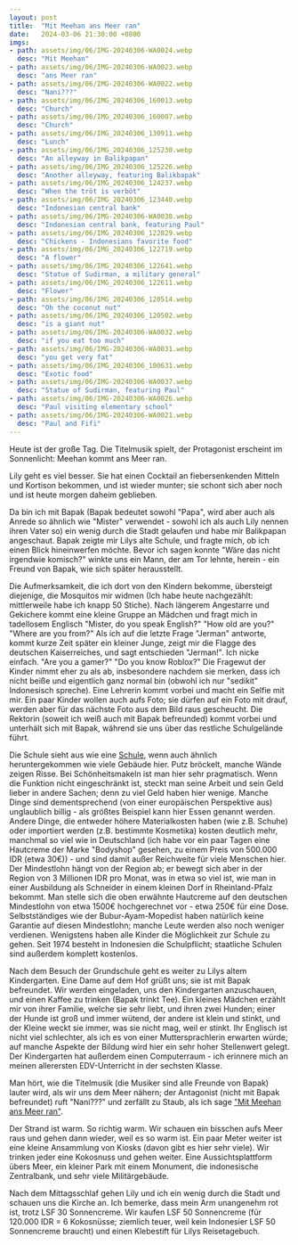 ```yaml
---
layout: post
title:  "Mit Meehan ans Meer ran"
date:   2024-03-06 21:30:00 +0800
imgs: 
- path: assets/img/06/IMG-20240306-WA0024.webp
  desc: "Mit Meehan"
- path: assets/img/06/IMG-20240306-WA0023.webp
  desc: "ans Meer ran"
- path: assets/img/06/IMG-20240306-WA0022.webp
  desc: "Nani???"
- path: assets/img/06/IMG_20240306_160013.webp
  desc: "Church"
- path: assets/img/06/IMG_20240306_160007.webp
  desc: "Church"
- path: assets/img/06/IMG_20240306_130911.webp
  desc: "Lunch"
- path: assets/img/06/IMG_20240306_125230.webp
  desc: "An alleyway in Balikpapan"
- path: assets/img/06/IMG_20240306_125226.webp
  desc: "Another alleyway, featuring Balikbapak"
- path: assets/img/06/IMG_20240306_124237.webp
  desc: "When the tröt is verböt"
- path: assets/img/06/IMG_20240306_123440.webp
  desc: "Indonesian central bank"
- path: assets/img/06/IMG-20240306-WA0038.webp
  desc: "Indonesian central bank, featuring Paul"
- path: assets/img/06/IMG_20240306_122829.webp
  desc: "Chickens - Indonesians favorite food"
- path: assets/img/06/IMG_20240306_122719.webp
  desc: "A flower"
- path: assets/img/06/IMG_20240306_122641.webp
  desc: "Statue of Sudirman, a military general"
- path: assets/img/06/IMG_20240306_122611.webp
  desc: "Flower"
- path: assets/img/06/IMG_20240306_120514.webp
  desc: "Oh the coconut nut"
- path: assets/img/06/IMG_20240306_120502.webp
  desc: "is a giant nut"
- path: assets/img/06/IMG-20240306-WA0032.webp
  desc: "if you eat too much"
- path: assets/img/06/IMG-20240306-WA0031.webp
  desc: "you get very fat"
- path: assets/img/06/IMG_20240306_100631.webp
  desc: "Exotic food"
- path: assets/img/06/IMG-20240306-WA0037.webp
  desc: "Statue of Sudirman, featuring Paul"
- path: assets/img/06/IMG-20240306-WA0026.webp
  desc: "Paul visiting elementary school"
- path: assets/img/06/IMG-20240306-WA0021.webp
  desc: "Paul and Fifi"
---
```


Heute ist der große Tag. Die Titelmusik spielt, der Protagonist erscheint im Sonnenlicht: 
Meehan kommt ans Meer ran.

Lily geht es viel besser. Sie hat einen Cocktail an fiebersenkenden Mitteln und Kortison bekommen, und ist wieder munter; sie schont sich aber noch und ist heute morgen daheim geblieben. 

Da bin ich mit Bapak (Bapak bedeutet sowohl "Papa", wird aber auch als Anrede so ähnlich wie "Mister" verwendet - sowohl ich als auch Lily nennen ihren Vater so) ein wenig durch die Stadt gelaufen und habe mir Balikpapan angeschaut. Bapak zeigte mir Lilys alte Schule, und fragte mich, ob ich einen Blick hineinwerfen möchte. Bevor ich sagen konnte "Wäre das nicht irgendwie komisch?" winkte uns ein Mann, der am Tor lehnte, herein - ein Freund von Bapak, wie sich später herausstellt. 

Die Aufmerksamkeit, die ich dort von den Kindern bekomme, übersteigt diejenige, die Mosquitos mir widmen (Ich habe heute nachgezählt: mittlerweile habe ich knapp 50 Stiche). Nach längerem Angestarre und Gekichere kommt eine kleine Gruppe an Mädchen und fragt mich in tadellosem Englisch "Mister, do you speak English?" 
"How old are you?" 
"Where are you from?"
Als ich auf die letzte Frage "Jerman" antworte, kommt kurze Zeit später ein kleiner Junge, zeigt mir die Flagge des deutschen Kaiserreiches, und sagt entschieden "Jerman!". Ich nicke einfach.
"Are you a gamer?"
"Do you know Roblox?"
Die Fragewut der Kinder nimmt eher zu als ab, insbesondere nachdem sie merken, dass ich nicht beiße und eigentlich ganz normal bin (obwohl ich nur "sedikit" Indonesisch spreche). Eine Lehrerin kommt vorbei und macht ein Selfie mit mir. Ein paar Kinder wollen auch aufs Foto; sie dürfen auf ein Foto mit drauf, werden aber für das nächste Foto aus dem Bild raus gescheucht. Die Rektorin (soweit ich weiß auch mit Bapak befreunded) kommt vorbei und unterhält sich mit Bapak, während sie uns über das restliche Schulgelände führt. 

Die Schule sieht aus wie eine [Schule](/meerhan/assets/img/school.webp), wenn auch ähnlich heruntergekommen wie viele Gebäude hier. Putz bröckelt, manche Wände zeigen Risse. Bei Schönheitsmakeln ist man hier sehr pragmatisch. Wenn die Funktion nicht eingeschränkt ist, steckt man seine Arbeit und sein Geld lieber in andere Sachen; denn zu viel Geld haben hier wenige. Manche Dinge sind dementsprechend (von einer europäischen Perspektive aus) unglaublich billig - als größtes Beispiel kann hier Essen genannt werden.
Andere Dinge, die entweder höhere Materialkosten haben (wie z.B. Schuhe) oder importiert werden (z.B. bestimmte Kosmetika) kosten deutlich mehr, manchmal so viel wie in Deutschland (ich habe vor ein paar Tagen eine Hautcreme der Marke "Bodyshop" gesehen, zu einem Preis von 500.000 IDR (etwa 30€)) - und sind damit außer Reichweite für viele Menschen hier.
Der Mindestlohn hängt von der Region ab; er bewegt sich aber in der Region von 3 Millionen IDR pro Monat, was in etwa so viel ist, wie man in einer Ausbildung als Schneider in einem kleinen Dorf in Rheinland-Pfalz bekommt.
Man stelle sich die oben erwähnte Hautcreme auf den deutschen Mindestlohn von etwa 1500€ hochgerechnet vor - etwa 250€ für eine Dose.
Selbstständiges wie der Bubur-Ayam-Mopedist haben natürlich keine Garantie auf diesen Mindestlohn; manche Leute werden also noch weniger verdienen.
Wenigstens haben alle Kinder die Möglichkeit zur Schule zu gehen. Seit 1974 besteht in Indonesien die Schulpflicht; staatliche Schulen sind außerdem komplett kostenlos. 

Nach dem Besuch der Grundschule geht es weiter zu Lilys altem Kindergarten. Eine Dame auf dem Hof grüßt uns; sie ist mit Bapak befreundet. Wir werden eingeladen, uns den Kindergarten anzuschauen, und einen Kaffee zu trinken (Bapak trinkt Tee). Ein kleines Mädchen erzählt mir von ihrer Familie, welche sie sehr liebt, und ihren zwei Hunden; einer der Hunde ist groß und immer wütend, der andere ist klein und stinkt, und der Kleine weckt sie immer, was sie nicht mag, weil er stinkt.
Ihr Englisch ist nicht viel schlechter, als ich es von einer Muttersprachlerin erwarten würde; auf manche Aspekte der Bildung wird hier ein sehr hoher Stellenwert gelegt.
Der Kindergarten hat außerdem einen Computerraum - ich erinnere mich an meinen allerersten EDV-Unterricht in der sechsten Klasse.

Man hört, wie die Titelmusik (die Musiker sind alle Freunde von Bapak) lauter wird, als wir uns dem Meer nähern; der Antagonist (nicht mit Bapak befreundet) ruft "Nani???" und zerfällt zu Staub, als ich sage ["Mit Meehan ans Meer ran"](https://c.tenor.com/7UarUv_Z1QYAAAAC/tenor.gif).

Der Strand ist warm. So richtig warm. Wir schauen ein bisschen aufs Meer raus und gehen dann wieder, weil es so warm ist. Ein paar Meter weiter ist eine kleine Ansammlung von Kiosks (davon gibt es hier sehr viele). Wir trinken jeder eine Kokosnuss und gehen weiter. Eine Aussichtsplattform übers Meer, ein kleiner Park mit einem Monument, die indonesische Zentralbank, und sehr viele Militärgebäude. 

Nach dem Mittagsschlaf gehen Lily und ich ein wenig durch die Stadt und schauen uns die Kirche an. Ich bemerke, dass mein Arm unangenehm rot ist, trotz LSF 30 Sonnencreme. Wir kaufen LSF 50 Sonnencreme (für 120.000 IDR = 6 Kokosnüsse; ziemlich teuer, weil kein Indonesier LSF 50 Sonnencreme braucht) und einen Klebestift für Lilys Reisetagebuch.
